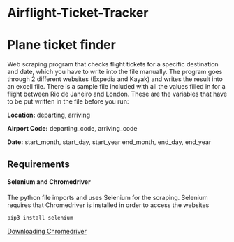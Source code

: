 # Airflight-Ticket-Tracker
# Plane ticket finder 
Web scraping program that checks flight tickets for a specific destination and date, which you have to write into the file  manually. The program goes through 2 different websites (Expedia and Kayak) and writes the result into an excell file. There is a sample file included with all the values filled in for a flight between Rio de Janeiro and London. These are the variables that have to be put written in the file before you run:

**Location:** 
departing, arriving 

**Airport Code:**
departing_code, arriving_code

**Date:**
start_month, start_day, start_year 
end_month, end_day, end_year


## Requirements

#### Selenium and Chromedriver
The python file imports and uses Selenium for the scraping. Selenium requires that Chromedriver is installed in order to access the websites

```bash
pip3 install selenium
```

[Downloading Chromedriver](https://chromedriver.chromium.org/getting-started)


